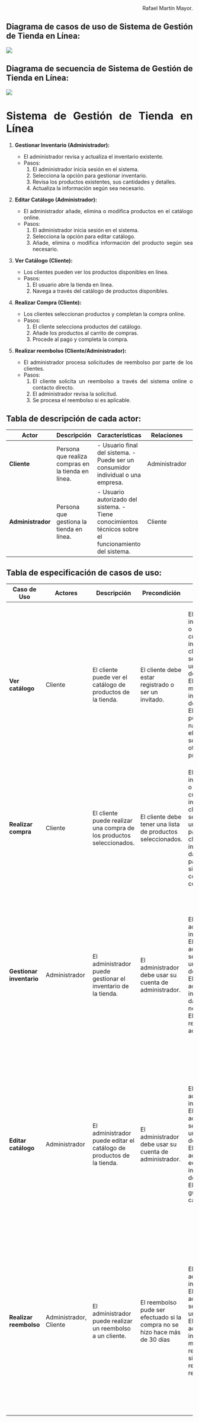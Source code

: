 <div align="justify">

<div align="right">
Rafael Martín Mayor.
</div>

## Diagrama de casos de uso de Sistema de Gestión de Tienda en Línea:

![](Sistema%20de%20Gestión%20de%20Tienda%20en%20Línea.drawio.png)

## Diagrama de secuencia de Sistema de Gestión de Tienda en Línea:

![](DS%20Sistema%20de%20Gestión%20de%20Tienda%20en%20Línea.drawio.png)


# Sistema de Gestión de Tienda en Línea

1. **Gestionar Inventario (Administrador):**
   - El administrador revisa y actualiza el inventario existente.
   - Pasos:
     1. El administrador inicia sesión en el sistema.
     2. Selecciona la opción para gestionar inventario.
     3. Revisa los productos existentes, sus cantidades y detalles.
     4. Actualiza la información según sea necesario.

2. **Editar Catálogo (Administrador):**
   - El administrador añade, elimina o modifica productos en el catálogo online.
   - Pasos:
     1. El administrador inicia sesión en el sistema.
     2. Selecciona la opción para editar catálogo.
     3. Añade, elimina o modifica información del producto según sea necesario.

3. **Ver Catálogo (Cliente):**
   - Los clientes pueden ver los productos disponibles en línea.
   - Pasos:
     1. El usuario abre la tienda en línea.
     2. Navega a través del catálogo de productos disponibles.

4. **Realizar Compra (Cliente):**
   - Los clientes seleccionan productos y completan la compra online.
   - Pasos:
     1. El cliente selecciona productos del catálogo.
     2. Añade los productos al carrito de compras.
     3. Procede al pago y completa la compra.

5. **Realizar reembolso (Cliente/Administrador):**
   - El administrador procesa solicitudes de reembolso por parte de los clientes.
   - Pasos:
     1. El cliente solicita un reembolso a través del sistema online o contacto directo.
     2. El administrador revisa la solicitud.
     3. Se procesa el reembolso si es aplicable.


## **Tabla de descripción de cada actor:**

| Actor | Descripción | Características | Relaciones | Referencias | Autor | Fecha |
|---|---|---|---|---|---|---|
| **Cliente** | Persona que realiza compras en la tienda en línea. | - Usuario final del sistema. - Puede ser un consumidor individual o una empresa. | Administrador | **Ver catálogo**, **Realizar compra**, **Realizar reembolso** | Rafael Martín Mayor | 2024-01-28 |
| **Administrador** | Persona que gestiona la tienda en línea. | - Usuario autorizado del sistema. - Tiene conocimientos técnicos sobre el funcionamiento del sistema. | Cliente | **Gestionar inventario**, **Editar catálogo**, **Realizar reembolso** | Rafael Martín Mayor | 2024-01-28 |

## **Tabla de especificación de casos de uso:**

| Caso de Uso | Actores | Descripción | Precondición | Secuencia normal | Postcondición | Excepciones | Autor | Fecha |
|---|---|---|---|---|---|---|---|---|
| **Ver catálogo** | Cliente | El cliente puede ver el catálogo de productos de la tienda. | El cliente debe estar registrado o ser un invitado. | El cliente inicia sesión o crea una cuenta de invitado. El cliente selecciona un producto del catálogo. El sistema muestra la información del producto. El cliente puede navegar por el catálogo y seleccionar otros productos. | El cliente tiene una lista de los productos que ha seleccionado. | El producto no está disponible. El sistema muestra un mensaje de error al cliente y le permite seleccionar otro producto. El cliente no está registrado o no ha iniciado sesión. El sistema muestra un mensaje de error al cliente y le permite registrarse o iniciar sesión. | Rafael Martín Mayor | 2024-01-28 |
| **Realizar compra** | Cliente | El cliente puede realizar una compra de los productos seleccionados. | El cliente debe tener una lista de productos seleccionados. | El cliente inicia sesión o crea una cuenta de invitado. El cliente selecciona un método de pago. El cliente introduce los datos de pago. El sistema confirma la compra. | El sistema envía un correo electrónico de confirmación al cliente. | El cliente no tiene una lista de productos seleccionados. El método de pago no es válido. El sistema muestra un mensaje de error al cliente y le permite seleccionar otro método de pago. | Rafael Martín Mayor | 2024-01-28 |
| **Gestionar inventario** | Administrador | El administrador puede gestionar el inventario de la tienda. | El administrador debe usar su cuenta de administrador. | El administrador inicia sesión. El administrador selecciona una acción de inventario. El administrador introduce los datos necesarios. El sistema realiza la acción. | El inventario se actualiza. | El administrador no está autorizado, ha iniciado sesión con una cuenta cliente, debe iniciar sesión con una cuenta de administrador. El dato introducido no es válido. El sistema muestra un mensaje de error al administrador y le permite introducir los datos nuevamente. | Rafael Martín Mayor | 2024-01-28 |
| **Editar catálogo** | Administrador | El administrador puede editar el catálogo de productos de la tienda. | El administrador debe usar su cuenta de administrador. | El administrador inicia sesión. El administrador selecciona un producto del catálogo. El administrador edita la información del producto. El sistema guarda los cambios. | La información del producto se actualiza. | El producto no existe. El sistema muestra un mensaje de error al administrador y le permite seleccionar otro producto. El dato introducido no es válido. El sistema muestra un mensaje de error al administrador y le permite introducir los datos nuevamente. | Rafael Martín Mayor | 2024-01-28 |
| **Realizar reembolso** | Administrador, Cliente | El administrador puede realizar un reembolso a un cliente. | El reembolso pude ser efectuado si la compra no se hizo hace más de 30 días | El administrador inicia sesión. El administrador selecciona una compra. El administrador introduce el monto del reembolso. El sistema realiza el reembolso. | El cliente recibe un correo electrónico de confirmación del reembolso. | El cliente no tiene una compra. El sistema muestra un mensaje de error al administrador y le invita a seleccionar un producto. El monto del reembolso no es válido. O bien el cliente no ha introducido bien el monto o el cliente realizó la compra hace más de 30 días y no puede reembolsar. | Rafael Martín Mayor | 2024-01-28 |

</div>